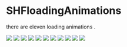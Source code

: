 # SHFloadingAnimations
there are eleven loading animations .

![](https://github.com/SuperGitFan/SHFloadingAnimations/blob/master/Screen%20shoots/Ani_Gif_1.gif?raw=true)
![](https://github.com/SuperGitFan/SHFloadingAnimations/blob/master/Screen%20shoots/Ani_Gif_2.gif?raw=true)
![](https://github.com/SuperGitFan/SHFloadingAnimations/blob/master/Screen%20shoots/Ani_Gif_3.gif?raw=true)
![](https://github.com/SuperGitFan/SHFloadingAnimations/blob/master/Screen%20shoots/Ani_Gif_4.gif?raw=true)
![](https://github.com/SuperGitFan/SHFloadingAnimations/blob/master/Screen%20shoots/Ani_Gif_5.gif?raw=true)
![](https://github.com/SuperGitFan/SHFloadingAnimations/blob/master/Screen%20shoots/Ani_Gif_6.gif?raw=true)
![](https://github.com/SuperGitFan/SHFloadingAnimations/blob/master/Screen%20shoots/Ani_Gif_7.gif?raw=true)
![](https://github.com/SuperGitFan/SHFloadingAnimations/blob/master/Screen%20shoots/Ani_Gif_8.gif?raw=true)
![](https://github.com/SuperGitFan/SHFloadingAnimations/blob/master/Screen%20shoots/Ani_Gif_9.gif?raw=true)
![](https://github.com/SuperGitFan/SHFloadingAnimations/blob/master/Screen%20shoots/Ani_Gif_10.gif?raw=true)
![](https://github.com/SuperGitFan/SHFloadingAnimations/blob/master/Screen%20shoots/Ani_Gif_11.gif?raw=true)

